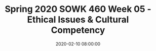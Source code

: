 ---
layout: single_presentation
name: week-05-ethical-issues-cultural-competency.md
title: "Spring 2020 SOWK 460 Week 05 - Ethical Issues & Cultural Competency"
date:  2020-02-10 08:00:00
presentation_id: dVuk5o
permalink: /dVuk5o/
redirect_from:
  - /presentations/dVuk5o/week-05-ethical-issues-cultural-competency
slides: 
  - slide_name: deck-4814-large-0.jpeg
    slide_text: >
      <p><strong>Location</strong>: CBC Campus -  SWL 208<br />
      <strong>Time</strong>: Mondays from 5:30-8:15<br />
      <strong>Week 05</strong>: 2/10/20<br />
      <strong>Topic and Content Area</strong>: Ethical Issues and Cultural Competency
      <strong>Reading Assignment</strong>: Kapp and Anderson chapters 5-6<br />
      <strong>Assignments Due</strong>:</p>
      <ul>
      <li>A-02 Reading Quiz 02/10/20</li>
      <li>A-04a: Weekly Journal 02 02/16/20</li>
      </ul>
      <p><strong>Other Important Information</strong>: N/A</p>
      
  - slide_name: deck-4814-large-1.jpeg
    slide_text: >
      <ul>
      <li>Ethics and program evaluation</li>
      <li>Steps in an ethical program evaluation</li>
      <li>Special presentation from Pacific University Oregon</li>
      <li>Cultural competence</li>
      <li>Implicit bias</li>
      </ul>
      
  - slide_name: deck-4814-large-2.jpeg
    slide_text: >
      <blockquote>
      <p>[Small Group Activity] Working in groups of 4-6, brainstorm the top 10 ways to conduct a program evaluation in an unethical manner.</p>
      </blockquote>
      <blockquote>
      <p>[Whole Class Activity] Have a representative come to the front, of the room. Go round robin have each group representative share a different unethical practice until the lists have been exhausted and not repeating any.</p>
      </blockquote>
      
  - slide_name: deck-4814-large-3.jpeg
    slide_text: >
      <blockquote>
      <p>There are some things that we can do as practitioners to help safeguard against unethical behavior in program evaluation</p>
      </blockquote>
      <ol>
      <li>Assume harm and risk: Always risk…
      <blockquote>
      <p>[Whole Class Activity] Brainstorm examples of what some of these risks might be</p>
      </blockquote>
      </li>
      <li>Identify and address risk: Risks should be documented and explicitly discussed as well as planned to help mitigate. Think process for IRB.</li>
      <li>Cultivate mutual responsibility: between parties involved in the development/implementation of the program evaluation</li>
      <li>Incorporate scrutiny: Work with stakeholders, for blindspots</li>
      <li>Understand the setting: Unable to understand the risk to the population unless understand the setting and population</li>
      <li>Avoid deception: Openness and transparency</li>
      </ol>
      
  - slide_name: deck-4814-large-4.jpeg
    slide_text: >
      <blockquote>
      <p>The following would be some steps to help ensure that your evaluation is done ethically.</p>
      </blockquote>
      <ol>
      <li>Plan that includes participant identification, sound methodology, and reporting plan</li>
      <li>Identify and review IRB guidelines and requirements</li>
      <li>Address policies and procedures required for protection of human subjects and informed consent</li>
      <li>Submit the evaluation plan and procedures to an agency board for review and approval</li>
      <li>Work with stakeholders to obtain cooperation</li>
      <li>Ensure informed consent and privacy</li>
      <li>Report to relevant stakeholders</li>
      </ol>
      
  - slide_name: deck-4814-large-5.jpeg
    slide_text: >
      <p>Discussion from Pacific University in Oregon</p>
      
  - slide_name: deck-4814-large-6.jpeg
    slide_text: >
      <blockquote>
      <p>There are three types of groups that do evaluations.</p>
      </blockquote>
      <ul>
      <li>Internal (agency-based evaluation resources)</li>
      <li>External University or Educational Organization</li>
      <li>Consulting Firm</li>
      </ul>
      
  - slide_name: deck-4814-large-7.jpeg
    slide_text: >
      <blockquote>
      <p>What are some words that should be included in a definition of cultural competence?</p>
      </blockquote>
      
  - slide_name: deck-4814-large-8.jpeg
    slide_text: >
      <blockquote>
      <p>must be woven <strong>throughout the evaluation process</strong>, regardless of how you characterize the steps.</p>
      </blockquote>
      
  - slide_name: deck-4814-large-9.jpeg
    slide_text: >
      <ul>
      <li>Where I am from (nationality, region, and heritage)?</li>
      <li>What are my beliefs, values, and religious and political orientations?</li>
      <li>What is my biological sex and gender identity?</li>
      <li>What is my age group?</li>
      <li>What is my social class?</li>
      <li>What are my vocations and avocations</li>
      <li>What life events have greatly affected me?</li>
      <li>Which of the above factors are significant to me?</li>
      <li>What do I see as resources I can use in this evaluation?</li>
      <li>What do I see as potential opportunities, challenges, or conflict for this evaluation</li>
      <li>What stereotypes do I hold?</li>
      </ul>
      
  - slide_name: deck-4814-large-10.jpeg
    slide_text: >
      <p>bit.ly/huimplicit
      Choose Skin-tone IAT</p>
      <p>Implicit bias refers to attitudes or stereotypes that affect our understanding, actions, and decisions in an unconscious manner.
      EVERYone has implicit bias.
      Having implicit bias does not make you a bad evaluator. Failing to recognize and consciously challenge your implicit bias can contribute to bad evaluations.</p>
      
  - slide_name: deck-4814-large-11.jpeg
    slide_text: >
      <blockquote>
      <p>The following are the questions we should be able to answer as we finish planning for our evaluation</p>
      </blockquote>
      <ul>
      <li>Have we constructed a sample or scope of study that is inclusive of diverse people served?</li>
      <li>How have we addressed language and literacy to assure accuracy and inclusiveness in our study?</li>
      <li>What  material resources have we identified and reviewed to education ourselves about the agency and the persons served?</li>
      <li>Are there actions or steps that we can take to increase the sense of comfort or safety for evaluation participants?</li>
      <li>Have we identified key descriptors and outcomes in an accurate manner that avoids negative stereotypes and includes program and participate strengths?</li>
      <li>Have we inquired about demographic and culturally related information for participants to identify factors that help understand their experiences?</li>
      <li>Are there specific ways that we can sensitively convey respect for people’s efforts and time commitment while they are participating in the study?</li>
      <li>Have we been sufficiently sensitive to potential stigma or vulnerabilities experienced by evaluation participants?</li>
      <li>In what ways have we been attentive to confidentiality at each stage of the evaluation?</li>
      <li>Are there ways in which the study process and findings can actually provide benefits to the present or future recipients of services?</li>
      <li>Have we discovered information that can and should inform advocacy efforts?</li>
      </ul>
      
presentation_description: >
  <p>This week we focus on how ethics and cultural competency connect to program evaluation.</p>
  <p>The agenda is as follows:</p>
  <ul>
  <li>Ethics and program evaluation</li>
  <li>Steps in an ethical program evaluation</li>
  <li>Special presentation from Pacific University Oregon</li>
  <li>Cultural competence</li>
  <li>Implicit bias</li>
  </ul>
  
downloadable_slides: deck-4814.pdf
slides_count: 12
header:
  teaser: deck-4814-thumb-0.jpeg
presentation_video:
location: "Heritage University"
tags:
  - Heritage University
  - BASW Program
  - SOWK 460w
---